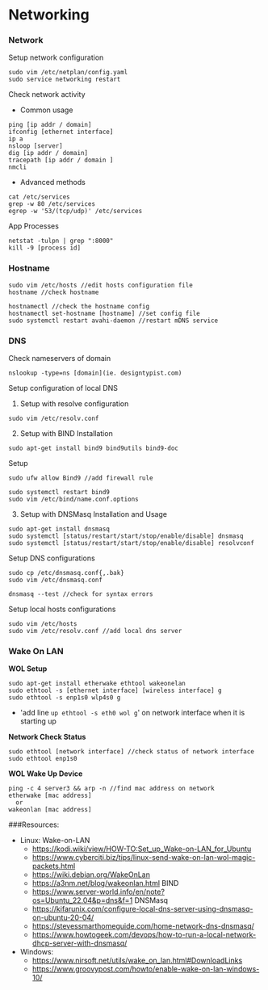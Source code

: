 # Networking

### Network
Setup network configuration
```
sudo vim /etc/netplan/config.yaml
sudo service networking restart
```

Check network activity
* Common usage
```
ping [ip addr / domain]
ifconfig [ethernet interface]
ip a
nsloop [server]
dig [ip addr / domain]
tracepath [ip addr / domain ]
nmcli
```

* Advanced methods
```
cat /etc/services
grep -w 80 /etc/services
egrep -w '53/(tcp/udp)' /etc/services
```

App Processes
```
netstat -tulpn | grep ":8000"
kill -9 [process id]
```

### Hostname
```
sudo vim /etc/hosts //edit hosts configuration file
hostname //check hostname

hostnamectl //check the hostname config
hostnamectl set-hostname [hostname] //set config file
sudo systemctl restart avahi-daemon //restart mDNS service
```

### DNS
Check nameservers of domain
```
nslookup -type=ns [domain](ie. designtypist.com)
```

Setup configuration of local DNS
1) Setup with resolve configuration
```
sudo vim /etc/resolv.conf
```

2) Setup with BIND
Installation
```
sudo apt-get install bind9 bind9utils bind9-doc
```

Setup
```
sudo ufw allow Bind9 //add firewall rule

sudo systemctl restart bind9
sudo vim /etc/bind/name.conf.options
```

3) Setup with DNSMasq
Installation and Usage
```
sudo apt-get install dnsmasq
sudo systemctl [status/restart/start/stop/enable/disable] dnsmasq
sudo systemctl [status/restart/start/stop/enable/disable] resolvconf
```

Setup DNS configurations
```
sudo cp /etc/dnsmasq.conf{,.bak}
sudo vim /etc/dnsmasq.conf

dnsmasq --test //check for syntax errors
```

Setup local hosts configurations
```
sudo vim /etc/hosts
sudo vim /etc/resolv.conf //add local dns server
```

### Wake On LAN

**WOL Setup**
```
sudo apt-get install etherwake ethtool wakeonelan
sudo ethtool -s [ethernet interface] [wireless interface] g
sudo ethtool -s enp1s0 wlp4s0 g
```
- 'add line `up ethtool -s eth0 wol g`' on network interface when it is starting up

**Network Check Status**
```
sudo ethtool [network interface] //check status of network interface
sudo ethtool enp1s0
```

**WOL Wake Up Device**
```
ping -c 4 server3 && arp -n //find mac address on network
etherwake [mac address]
  or
wakeonlan [mac address]
```

###Resources:
- Linux:
  Wake-on-LAN  
  - https://kodi.wiki/view/HOW-TO:Set_up_Wake-on-LAN_for_Ubuntu
  - https://www.cyberciti.biz/tips/linux-send-wake-on-lan-wol-magic-packets.html
  - https://wiki.debian.org/WakeOnLan
  - https://a3nm.net/blog/wakeonlan.html
  BIND
  - https://www.server-world.info/en/note?os=Ubuntu_22.04&p=dns&f=1
  DNSMasq
  - https://kifarunix.com/configure-local-dns-server-using-dnsmasq-on-ubuntu-20-04/ 
  - https://stevessmarthomeguide.com/home-network-dns-dnsmasq/
  - https://www.howtogeek.com/devops/how-to-run-a-local-network-dhcp-server-with-dnsmasq/
- Windows:
  - https://www.nirsoft.net/utils/wake_on_lan.html#DownloadLinks
  - https://www.groovypost.com/howto/enable-wake-on-lan-windows-10/
